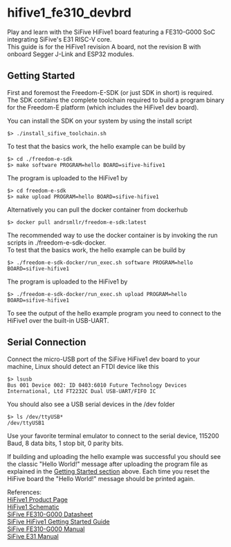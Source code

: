 # hifive1_fe310_devbrd
Play and learn with the SiFive HiFive1 board featuring a FE310-G000 SoC integrating SiFive's E31 RISC-V core.  
This guide is for the HiFive1 revision A board, not the revision B with onboard Segger J-Link and ESP32 modules.

## Getting Started
First and foremost the Freedom-E-SDK (or just SDK in short) is required. The SDK contains the complete toolchain required to build a program binary for the Freedom-E platform (which includes the HiFive1 dev board).  

You can install the SDK on your system by using the install script  
```
$> ./install_sifive_toolchain.sh
```  
To test that the basics work, the hello example can be build by  
```
$> cd ./freedom-e-sdk
$> make software PROGRAM=hello BOARD=sifive-hifive1
```
The program is uploaded to the HiFive1 by  
```
$> cd freedom-e-sdk
$> make upload PROGRAM=hello BOARD=sifive-hifive1
```

Alternatively you can pull the docker container from dockerhub  
```
$> docker pull andrsmllr/freedom-e-sdk:latest
```
The recommended way to use the docker container is by invoking the run scripts in ./freedom-e-sdk-docker.  
To test that the basics work, the hello example can be build by  
```
$> ./freedom-e-sdk-docker/run_exec.sh software PROGRAM=hello BOARD=sifive-hifive1
```
The program is uploaded to the HiFive1 by  
```
$> ./freedom-e-sdk-docker/run_exec.sh upload PROGRAM=hello BOARD=sifive-hifive1
```

To see the output of the hello example program you need to connect to the HiFive1 over the built-in USB-UART.

## Serial Connection
Connect the micro-USB port of the SiFive HiFive1 dev board to your machine, Linux should detect an FTDI device like this  
```
$> lsusb  
Bus 001 Device 002: ID 0403:6010 Future Technology Devices International, Ltd FT2232C Dual USB-UART/FIFO IC  
```
You should also see a USB serial devices in the /dev folder  
```
$> ls /dev/ttyUSB*  
/dev/ttyUSB1  
```
Use your favorite terminal emulator to connect to the serial device, 115200 Baud, 8 data bits, 1 stop bit, 0 parity bits.  

If building and uploading the hello example was successful you should see the classic "Hello World!" message after uploading the program file as explained in the [Getting Started section](#getting-started) above. Each time you reset the HiFive board the "Hello World!" message should be printed again.  

References:  
[HiFive1 Product Page](https://www.sifive.com/boards/hifive1)  
[HiFive1 Schematic](https://sifive.cdn.prismic.io/sifive%2F080cdef9-4631-4c9b-b8f5-7937fbdec8a4_hifive1-a01-schematics.pdf)  
[SiFive FE310-G000 Datasheet](https://sifive.cdn.prismic.io/sifive%2Ffeb6f967-ff96-418f-9af4-a7f3b7fd1dfc_fe310-g000-ds.pdf)  
[SiFive HiFive1 Getting Started Guide](https://sifive.cdn.prismic.io/sifive%2F9c57065b-6d28-465b-b67d-f416894123a9_hifive1-getting-started-v1.0.2.pdf)  
[SiFive FE310-G000 Manual](https://sifive.cdn.prismic.io/sifive%2F500a69f8-af3a-4fd9-927f-10ca77077532_fe310-g000.pdf)  
[SiFive E31 Manual](https://sifive.cdn.prismic.io/sifive%2F2df24239-b9bf-42cd-b287-2d57030e91fa_e31-core-complex-manual-v19.05.pdf)
